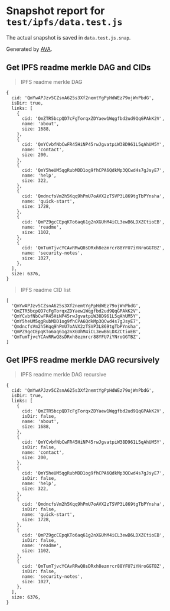 # Snapshot report for `test/ipfs/data.test.js`

The actual snapshot is saved in `data.test.js.snap`.

Generated by [AVA](https://ava.li).

## Get IPFS readme merkle DAG and CIDs

> IPFS readme merkle DAG

    {
      cid: 'QmYwAPJzv5CZsnA625s3Xf2nemtYgPpHdWEz79ojWnPbdG',
      isDir: true,
      links: [
        {
          cid: 'QmZTR5bcpQD7cFgTorqxZDYaew1Wqgfbd2ud9QqGPAkK2V',
          name: 'about',
          size: 1688,
        },
        {
          cid: 'QmYCvbfNbCwFR45HiNP45rwJgvatpiW38D961L5qAhUM5Y',
          name: 'contact',
          size: 200,
        },
        {
          cid: 'QmY5heUM5qgRubMDD1og9fhCPA6QdkMp3QCwd4s7gJsyE7',
          name: 'help',
          size: 322,
        },
        {
          cid: 'QmdncfsVm2h5Kqq9hPmU7oAVX2zTSVP3L869tgTbPYnsha',
          name: 'quick-start',
          size: 1728,
        },
        {
          cid: 'QmPZ9gcCEpqKTo6aq61g2nXGUhM4iCL3ewB6LDXZCtioEB',
          name: 'readme',
          size: 1102,
        },
        {
          cid: 'QmTumTjvcYCAvRRwQ8sDRxh8ezmrcr88YFU7iYNroGGTBZ',
          name: 'security-notes',
          size: 1027,
        },
      ],
      size: 6376,
    }

> IPFS readme CID list

    [
      'QmYwAPJzv5CZsnA625s3Xf2nemtYgPpHdWEz79ojWnPbdG',
      'QmZTR5bcpQD7cFgTorqxZDYaew1Wqgfbd2ud9QqGPAkK2V',
      'QmYCvbfNbCwFR45HiNP45rwJgvatpiW38D961L5qAhUM5Y',
      'QmY5heUM5qgRubMDD1og9fhCPA6QdkMp3QCwd4s7gJsyE7',
      'QmdncfsVm2h5Kqq9hPmU7oAVX2zTSVP3L869tgTbPYnsha',
      'QmPZ9gcCEpqKTo6aq61g2nXGUhM4iCL3ewB6LDXZCtioEB',
      'QmTumTjvcYCAvRRwQ8sDRxh8ezmrcr88YFU7iYNroGGTBZ',
    ]

## Get IPFS readme merkle DAG recursively

> IPFS readme merkle DAG recursive

    {
      cid: 'QmYwAPJzv5CZsnA625s3Xf2nemtYgPpHdWEz79ojWnPbdG',
      isDir: true,
      links: [
        {
          cid: 'QmZTR5bcpQD7cFgTorqxZDYaew1Wqgfbd2ud9QqGPAkK2V',
          isDir: false,
          name: 'about',
          size: 1688,
        },
        {
          cid: 'QmYCvbfNbCwFR45HiNP45rwJgvatpiW38D961L5qAhUM5Y',
          isDir: false,
          name: 'contact',
          size: 200,
        },
        {
          cid: 'QmY5heUM5qgRubMDD1og9fhCPA6QdkMp3QCwd4s7gJsyE7',
          isDir: false,
          name: 'help',
          size: 322,
        },
        {
          cid: 'QmdncfsVm2h5Kqq9hPmU7oAVX2zTSVP3L869tgTbPYnsha',
          isDir: false,
          name: 'quick-start',
          size: 1728,
        },
        {
          cid: 'QmPZ9gcCEpqKTo6aq61g2nXGUhM4iCL3ewB6LDXZCtioEB',
          isDir: false,
          name: 'readme',
          size: 1102,
        },
        {
          cid: 'QmTumTjvcYCAvRRwQ8sDRxh8ezmrcr88YFU7iYNroGGTBZ',
          isDir: false,
          name: 'security-notes',
          size: 1027,
        },
      ],
      size: 6376,
    }

